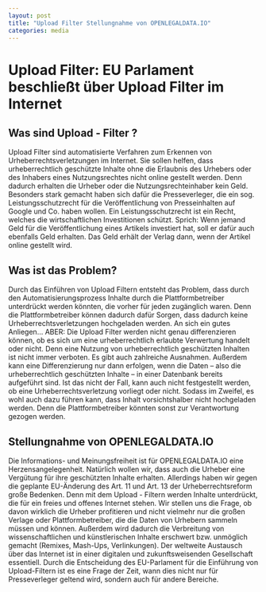 ```yaml
---
layout: post
title: "Upload Filter Stellungnahme von OPENLEGALDATA.IO"
categories: media
---
```


# Upload Filter: EU Parlament beschließt über Upload Filter im Internet

## Was sind Upload - Filter ?
Upload Filter sind automatisierte Verfahren zum Erkennen von Urheberrechtsverletzungen im Internet. Sie sollen helfen, dass urheberrechtlich geschützte Inhalte ohne die Erlaubnis des Urhebers oder des Inhabers eines Nutzungsrechtes nicht online gestellt werden. Denn dadurch erhalten die Urheber oder die Nutzungsrechteinhaber kein Geld. 
Besonders stark gemacht haben sich dafür die Presseverleger, die ein sog. Leistungsschutzrecht für die Veröffentlichung von Presseinhalten auf Google und Co. haben wollen. Ein Leistungsschutzrecht ist ein Recht, welches die wirtschaftlichen Investitionen schützt. Sprich: Wenn jemand Geld für die Veröffentlichung eines Artikels investiert hat, soll er dafür auch ebenfalls Geld erhalten. Das Geld erhält der Verlag dann, wenn der Artikel online gestellt wird. 

## Was ist das Problem?
Durch das Einführen von Upload Filtern entsteht das Problem, dass durch den Automatisierungsprozess Inhalte durch die Plattformbetreiber unterdrückt werden könnten, die vorher für jeden zugänglich waren. Denn die Plattformbetreiber können dadurch dafür Sorgen, dass dadurch keine Urheberrechtsverletzungen hochgeladen werden. An sich ein gutes Anliegen… ABER: 
Die Upload Filter werden nicht genau differenzieren können, ob es sich um eine urheberrechtlich erlaubte Verwertung handelt oder nicht. Denn eine Nutzung von urheberrechtlich geschützten Inhalten ist nicht immer verboten. Es gibt auch zahlreiche Ausnahmen. Außerdem kann eine Differenzierung nur dann erfolgen, wenn die Daten – also die urheberrechtlich geschützten Inhalte – in einer Datenbank bereits aufgeführt sind. Ist das nicht der Fall, kann auch nicht festgestellt werden, ob eine Urheberrechtsverletzung vorliegt oder nicht. Sodass im Zweifel, es wohl auch dazu führen kann, dass Inhalt vorsichtshalber nicht hochgeladen werden. Denn die Plattformbetreiber könnten sonst zur Verantwortung gezogen werden. 

## Stellungnahme von OPENLEGALDATA.IO
Die Informations- und Meinungsfreiheit ist für OPENLEGALDATA.IO eine Herzensangelegenheit.
Natürlich wollen wir, dass auch die Urheber eine Vergütung für ihre geschützten Inhalte erhalten. 
Allerdings haben wir gegen die geplante EU-Änderung des Art. 11 und Art. 13 der Urheberrechtsreform große Bedenken. Denn mit dem Upload - Filtern werden Inhalte unterdrückt, die für ein freies und offenes Internet stehen.
Wir stellen uns die Frage, ob davon wirklich die Urheber profitieren und nicht vielmehr nur die großen Verlage oder Plattformbetreiber, die die Daten von Urhebern sammeln müssen und können. 
Außerdem wird dadurch die Verbreitung von wissenschaftlichen und künstlerischen Inhalte erschwert bzw. unmöglich gemacht (Remixes, Mash-Ups, Verlinkungen). 
Der weltweite Austausch über das Internet ist in einer digitalen und zukunftsweisenden Gesellschaft essentiell.
Durch die Entscheidung des EU-Parlament für die Einführung von Upload-Filtern ist es eine Frage der Zeit, wann dies nicht nur für Presseverleger geltend wird, sondern auch für andere Bereiche. 

